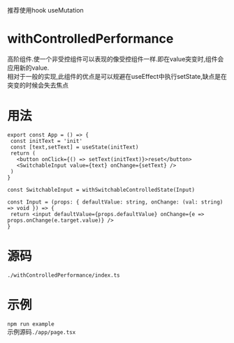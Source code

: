 推荐使用hook useMutation
# withControlledPerformance
高阶组件.使一个非受控组件可以表现的像受控组件一样.即在value突变时,组件会应用新的value.  
相对于一般的实现,此组件的优点是可以规避在useEffect中执行setState,缺点是在突变的时候会失去焦点
# 用法
```tsx
export const App = () => {
 const initText = 'init'
 const [text,setText] = useState(initText)
 return (
   <button onClick={() => setText(initText)}>reset</button>
   <SwitchableInput value={text} onChange={setText} />
 )
}

const SwitchableInput = withSwitchableControlledState(Input)

const Input = (props: { defaultValue: string, onChange: (val: string) => void }) => {
 return <input defaultValue={props.defaultValue} onChange={e => props.onChange(e.target.value)} />
}
 ```
# 源码
`./withControlledPerformance/index.ts`
# 示例
`npm run example`  
示例源码`./app/page.tsx`
